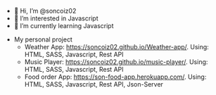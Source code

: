 - 👋 Hi, I’m @soncoiz02
- 👀 I’m interested in Javascript
- 🌱 I’m currently learning Javascript

* My personal project
  - Weather App: https://soncoiz02.github.io/Weather-app/.
    Using: HTML, SASS, Javascript, Rest API
  - Music Player: https://soncoiz02.github.io/music-player/.
    Using: HTML, SASS, Javascript, Rest API
  - Food order App: https://son-food-app.herokuapp.com/.
    Using: HTML, SASS, Javascript, Rest API, Json-Server
